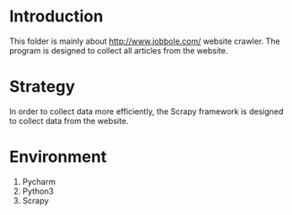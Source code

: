 # Introduction
This folder is mainly about http://www.jobbole.com/ website crawler.
The program is designed to collect all articles from the website.

# Strategy
In order to collect data more efficiently, the Scrapy framework is designed to collect data from the website.

# Environment
1. Pycharm
2. Python3
3. Scrapy
